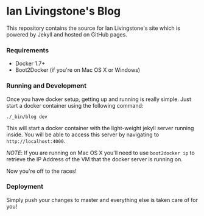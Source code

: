# Ian Livingstone's Blog

This repository contains the source for Ian Livingstone's site which is powered
by Jekyll and hosted on GitHub pages.

### Requirements

* Docker 1.7+
* Boot2Docker (if you're on Mac OS X or Windows)

### Running and Development

Once you have docker setup, getting up and running is really simple. Just start
a docker container using the following command:

```
./_bin/blog dev
```

This will start a docker container with the light-weight jekyll server running
inside. You will be able to access this server by navigating to
`http://localhost:4000`.

*NOTE*: If you are running on Mac OS X you'll need to use `boot2docker ip` to
retrieve the IP Address of the VM that the docker server is running on.

Now you're off to the races!

### Deployment

Simply push your changes to master and everything else is taken care of for
you!
